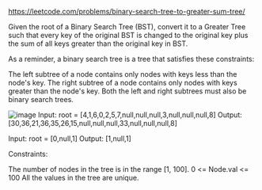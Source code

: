 https://leetcode.com/problems/binary-search-tree-to-greater-sum-tree/

Given the root of a Binary Search Tree (BST), convert it to a Greater Tree such that every key of the original BST is changed to the original key plus the sum of all keys greater than the original key in BST.

As a reminder, a binary search tree is a tree that satisfies these constraints:

The left subtree of a node contains only nodes with keys less than the node's key.
The right subtree of a node contains only nodes with keys greater than the node's key.
Both the left and right subtrees must also be binary search trees.

![image](https://user-images.githubusercontent.com/67910856/160596182-a22e3ad2-cf46-4332-9125-17f06be2443c.png)
Input: root = [4,1,6,0,2,5,7,null,null,null,3,null,null,null,8]
Output: [30,36,21,36,35,26,15,null,null,null,33,null,null,null,8]

Input: root = [0,null,1]
Output: [1,null,1]

Constraints:

The number of nodes in the tree is in the range [1, 100].
0 <= Node.val <= 100
All the values in the tree are unique.
 
